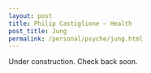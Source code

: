 ```yaml
---
layout: post
title: Philip Castiglione – Health
post_title: Jung
permalink: /personal/psyche/jung.html
---
```

Under construction. Check back soon.
